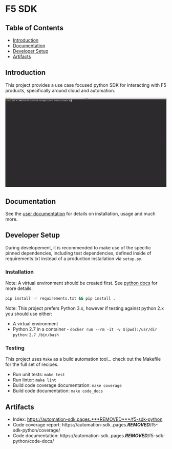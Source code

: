 # F5 SDK

## Table of Contents
- [Introduction](#introduction)
- [Documentation](#documentation)
- [Developer Setup](#developer-setup)
- [Artifacts](#artifacts)

## Introduction

This project provides a use case focused python SDK for interacting with F5 products, specifically around cloud and automation.

![demo](images/basic_demo.gif)

## Documentation

See the [user documentation](https://automation-sdk.pages.***REMOVED***/f5-sdk-python/code-docs) for details on installation, usage and much more.

## Developer Setup

During developement, it is recommended to make use of the specific pinned dependencies, including test dependencies, defined inside of requirements.txt instead of a production installation via `setup.py`.

### Installation

Note: A virtual environment should be created first.  See [python docs](https://docs.python.org/3/library/venv.html) for more details.

```bash
pip install -r requirements.txt && pip install .
```

Note: This project prefers Python 3.x, however if testing against python 2.x you should use either:

- A virtual environment
- Python 2.7 in a container - `docker run --rm -it -v $(pwd):/usr/dir python:2.7 /bin/bash`

### Testing

This project uses `Make` as a build automation tool... check out the Makefile for the full set of recipes.

- Run unit tests: ```make test```
- Run linter: ```make lint```
- Build code coverage documentation: ```make coverage```
- Build code documentation: ```make code_docs```

## Artifacts

- Index: https://automation-sdk.pages.***REMOVED***/f5-sdk-python
- Code coverage report: https://automation-sdk..pages.***REMOVED***/f5-sdk-python/coverage/
- Code documentation: https://automation-sdk..pages.***REMOVED***/f5-sdk-python/code-docs/
